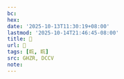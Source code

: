```yaml
---
bc:
hex:
date: '2025-10-13T11:30:19+08:00'
lastmod: '2025-10-14T21:46:45-08:00'
title: 󰥓
url: 󰥓
tags: [䀮, 䀮]
src: GHZR, DCCV
note:
---
```

